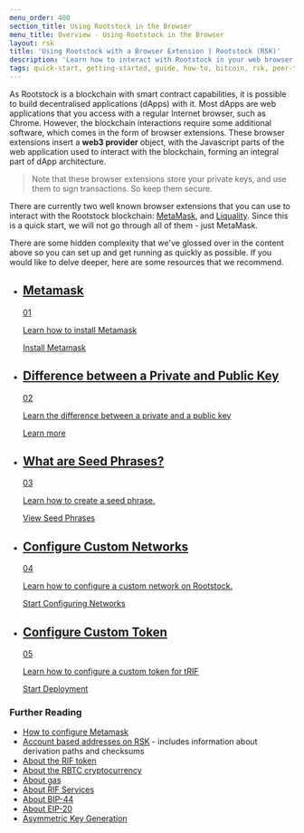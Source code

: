 ```yaml
---
menu_order: 400
section_title: Using Rootstock in the Browser
menu_title: Overview - Using Rootstock in the Browser
layout: rsk
title: 'Using Rootstock with a Browser Extension | Rootstock (RSK)'
description: 'Learn how to interact with Rootstock in your web browser, how to look at Rootstock transactions, develop and deploy your very first smart contract to the Rootstock network.'
tags: quick-start, getting-started, guide, how-to, bitcoin, rsk, peer-to-peer, rsk, rootstock, merged-mining, blockchain, powpeg
---
```

As Rootstock is a blockchain with smart contract capabilities, it is possible to build decentralised applications (dApps) with it.
Most dApps are web applications that you access with a regular Internet browser, such as Chrome.
However, the blockchain interactions require some additional software, which comes in the form of browser extensions.
These browser extensions insert a **web3 provider** object, with the Javascript parts of the web application used to interact with the blockchain, forming an integral part of dApp architecture.

> Note that these browser extensions store your private keys,
> and use them to sign transactions. So keep them secure.

There are currently two well known browser extensions that you can use to interact with the Rootstock blockchain: [MetaMask](https://chrome.google.com/webstore/detail/metamask/nkbihfbeogaeaoehlefnkodbefgpgknn), and [Liquality](https://chrome.google.com/webstore/detail/liquality-wallet/kpfopkelmapcoipemfendmdcghnegimn).
Since this is a quick start, we will not go through all of them - just MetaMask.

There are some hidden complexity that we've glossed over in the content above so
you can set up and get running as quickly as possible.
If you would like to delve deeper, here are some resources that we recommend.

<div class="features-list">
    <ul id="card-list" class="row">
        <li class="col-xl-6 col-md-6">
        <div class="feature-card">
<div class="content"><a href="/guides/quickstart/browser/install-metamask/">
            <div class="content-container">
               <div class="card-title"><h2 class="zg-text-bg">Metamask</h2><span class="zg-label ml-1">01</span></div> 
                <p class="card-desc">Learn how to install Metamask</p>
            </div>
            </a><div class="btn-container "><a href="/guides/quickstart/browser/install-metamask/">
                </a><a class="green" href="/guides/quickstart/browser/install-metamask/">Install Metamask</a>
            </div>
            </div>
        </div>
        </li>
        <li class="col-xl-6 col-md-6">
        <div class="feature-card">
<div class="content"><a href="/guides/quickstart/browser/cryptography/#private-keys-and-public-keys">
            <div class="content-container">
              <div class="card-title"><h2 class="zg-text-bg bg-yellow">Difference between a Private and Public Key</h2><span class="zg-label ml-1 bg-yellow">02</span></div> 
                <p class="card-desc">Learn the difference between a private and a public key</p>
            </div>
            </a><div class="btn-container"><a href="/guides/quickstart/browser/cryptography/#private-keys-and-public-keys">
                </a><a class="green" href="/guides/quickstart/browser/cryptography/#private-keys-and-public-keys">Learn more</a>
            </div>
            </div>
        </div>
        </li>
        <li class="col-xl-6 col-md-6">
        <div class="feature-card">
<div class="content two-line-title-content"><a href="/guides/quickstart/browser/cryptography/#seed-phrases">
            <div class="content-container">
            <div class="card-title"><h2 class="zg-text-bg bg-purple">What are Seed Phrases?</h2><span class="zg-label ml-1 bg-purple">03</span></div>
                <p class="card-desc">Learn how to create a seed phrase.</p>
            </div>
            </a><div class="btn-container"><a href="/guides/quickstart/browser/cryptography/#seed-phrases">
                </a><a class="green" href="/guides/quickstart/browser/cryptography/#seed-phrases">View Seed Phrases</a>
            </div>
            </div>
        </div>
        </li>
        <li class="col-xl-6 col-md-6">
        <div class="feature-card">
<div class="content"><a href="/guides/quickstart/browser/custom-network-and-token/#configure-custom-network-for-rsk-testnet">
            <div class="content-container">
               <div class="card-title"><h2 class="zg-text-bg bg-pink">Configure Custom Networks</h2><span class="zg-label ml-1 bg-pink">04</span></div> 
                <p class="card-desc">Learn how to configure a custom network on Rootstock.</p>
            </div>
            </a><div class="btn-container"><a href="/guides/quickstart/browser/custom-network-and-token/#configure-custom-network-for-rsk-testnet">
                </a><a class="green" href="/guides/quickstart/browser/custom-network-and-token/#configure-custom-network-for-rsk-testnet">Start Configuring Networks</a>
            </div>
            </div>
        </div>
        </li>
        <li class="col-xl-6 col-md-6">
        <div class="feature-card">
<div class="content"><a href="/guides/quickstart/browser/custom-network-and-token/#configure-custom-token-for-trif">
            <div class="content-container">
               <div class="card-title"><h2 class="zg-text-bg bg-green">Configure Custom Token</h2><span class="zg-label ml-1 bg-green">05</span></div> 
                <p class="card-desc">Learn how to configure a custom token for tRIF</p>
            </div>
            </a><div class="btn-container"><a href="/guides/quickstart/browser/custom-network-and-token/#configure-custom-token-for-trif">
                </a><a class="green" href="/guides/quickstart/browser/custom-network-and-token/#configure-custom-token-for-trif">Start Deployment</a>
            </div>
            </div>
        </div>
        </li>
    </ul>
</div>

### Further Reading

- [How to configure Metamask](https://developers.rsk.co/wallet/use/metamask/)
- [Account based addresses on RSK](/rsk/architecture/account-based/) -
  includes information about derivation paths and checksums
- [About the RIF token](/rif/token/)
- [About the RBTC cryptocurrency](/rsk/rbtc/)
- [About gas](/rsk/rbtc/gas/)
- [About RIF Services](https://www.rifos.org/)
- [About BIP-44](https://github.com/bitcoin/bips/blob/master/bip-0044.mediawiki)
- [About EIP-20](https://github.com/ethereum/EIPs/blob/master/EIPS/eip-20.md)
- [Asymmetric Key Generation](https://en.wikipedia.org/wiki/Public-key_cryptography)
